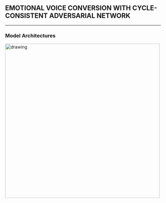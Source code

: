## EMOTIONAL VOICE CONVERSION WITH CYCLE-CONSISTENT ADVERSARIAL NETWORK

---

### Model Architectures
<img src=https://github.com/liusongxiang/CycleGAN-EmoVC/blob/master/img/model_arch.png alt="drawing" width="500px"/>


